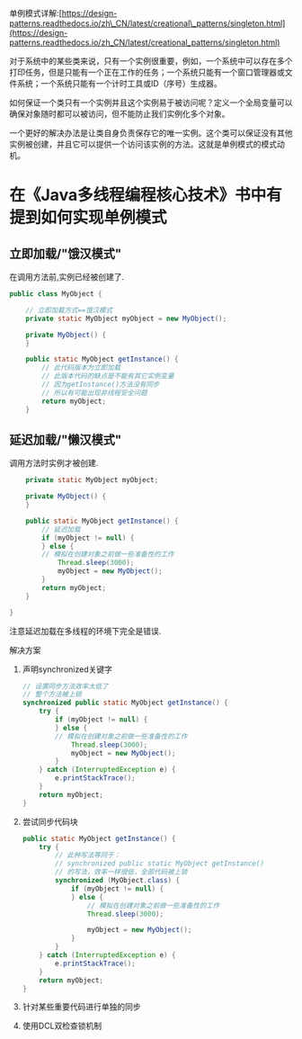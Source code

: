 单例模式详解:[https://design-patterns.readthedocs.io/zh\_CN/latest/creational\_patterns/singleton.html](https://design-patterns.readthedocs.io/zh_CN/latest/creational_patterns/singleton.html)

对于系统中的某些类来说，只有一个实例很重要，例如，一个系统中可以存在多个打印任务，但是只能有一个正在工作的任务；一个系统只能有一个窗口管理器或文件系统；一个系统只能有一个计时工具或ID（序号）生成器。

如何保证一个类只有一个实例并且这个实例易于被访问呢？定义一个全局变量可以确保对象随时都可以被访问，但不能防止我们实例化多个对象。

一个更好的解决办法是让类自身负责保存它的唯一实例。这个类可以保证没有其他实例被创建，并且它可以提供一个访问该实例的方法。这就是单例模式的模式动机。

# 在《Java多线程编程核心技术》书中有提到如何实现单例模式

## 立即加载/"饿汉模式"

在调用方法前,实例已经被创建了.

```java
public class MyObject {

    // 立即加载方式==饿汉模式
    private static MyObject myObject = new MyObject();

    private MyObject() {
    }

    public static MyObject getInstance() {
        // 此代码版本为立即加载
        // 此版本代码的缺点是不能有其它实例变量
        // 因为getInstance()方法没有同步
        // 所以有可能出现非线程安全问题
        return myObject;
    }
```

## 延迟加载/"懒汉模式" 

调用方法时实例才被创建.

```java
    private static MyObject myObject;

    private MyObject() {
    }

    public static MyObject getInstance() {
        // 延迟加载
        if (myObject != null) {
        } else {
        // 模拟在创建对象之前做一些准备性的工作
            Thread.sleep(3000);
            myObject = new MyObject();
        }
        return myObject;
    }

}
```

注意延迟加载在多线程的环境下完全是错误.

解决方案

1. 声明synchronized关键字

   ```java
   // 设置同步方法效率太低了
   // 整个方法被上锁
   synchronized public static MyObject getInstance() {
       try {
           if (myObject != null) {
           } else {
           // 模拟在创建对象之前做一些准备性的工作
               Thread.sleep(3000);
               myObject = new MyObject();
           }
       } catch (InterruptedException e) {
           e.printStackTrace();
       }
       return myObject;
   }
   ```

2. 尝试同步代码块

   ```java
   public static MyObject getInstance() {
       try {
           // 此种写法等同于：
           // synchronized public static MyObject getInstance()
           // 的写法，效率一样很低，全部代码被上锁
           synchronized (MyObject.class) {
               if (myObject != null) {
               } else {
                   // 模拟在创建对象之前做一些准备性的工作
                   Thread.sleep(3000);

                   myObject = new MyObject();
               }
           }
       } catch (InterruptedException e) {
           e.printStackTrace();
       }
       return myObject;
   }
   ```

3. 针对某些重要代码进行单独的同步
4. 使用DCL双检查锁机制



